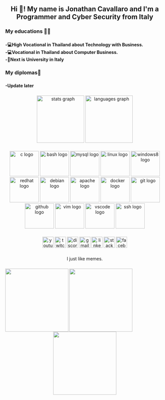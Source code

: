 <br clear="both">

<h2 align="center">Hi 👋! My name is Jonathan Cavallaro and I'm a Programmer and Cyber Security from Italy</h2>

###

<h3 align="left">My educations 🧑‍🎓</h3>

###

<h4 align="left">-💻High Vocational in Thailand about Technology with Business.<br>-💻Vocational in Thailand about Computer Business.<br>-🚀Next is University in Italy</h4>

###

<h3 align="left">My diplomas📜</h3>

###

<h4 align="left">-Update later</h4>

###

<div align="center">
  <img src="https://github-readme-stats.vercel.app/api?hide_title=false&hide_rank=false&show_icons=true&include_all_commits=true&count_private=true&disable_animations=false&theme=merko&locale=en&hide_border=false&username=jonathanAcc" height="150" alt="stats graph"  />
  <img src="https://github-readme-stats.vercel.app/api/top-langs?locale=en&hide_title=false&layout=compact&card_width=320&langs_count=8&theme=merko&hide_border=false&username=jonathanAcc" height="150" alt="languages graph"  />
</div>

###

<div align="center">
  <img src="https://cdn.jsdelivr.net/gh/devicons/devicon/icons/c/c-original.svg" height="80" width="92" alt="c logo"  />
  <img src="https://cdn.jsdelivr.net/gh/devicons/devicon/icons/bash/bash-original.svg" height="80" width="92" alt="bash logo"  />
  <img src="https://cdn.jsdelivr.net/gh/devicons/devicon/icons/mysql/mysql-original.svg" height="80" width="92" alt="mysql logo"  />
  <img src="https://cdn.jsdelivr.net/gh/devicons/devicon/icons/linux/linux-original.svg" height="80" width="92" alt="linux logo"  />
  <img src="https://cdn.jsdelivr.net/gh/devicons/devicon/icons/windows8/windows8-original.svg" height="80" width="92" alt="windows8 logo"  />
  <img src="https://cdn.jsdelivr.net/gh/devicons/devicon/icons/redhat/redhat-original.svg" height="80" width="92" alt="redhat logo"  />
  <img src="https://cdn.jsdelivr.net/gh/devicons/devicon/icons/debian/debian-original.svg" height="80" width="92" alt="debian logo"  />
  <img src="https://cdn.jsdelivr.net/gh/devicons/devicon/icons/apache/apache-original.svg" height="80" width="92" alt="apache logo"  />
  <img src="https://cdn.jsdelivr.net/gh/devicons/devicon/icons/docker/docker-original.svg" height="80" width="92" alt="docker logo"  />
  <img src="https://cdn.jsdelivr.net/gh/devicons/devicon/icons/git/git-original.svg" height="80" width="92" alt="git logo"  />
  <img src="https://cdn.jsdelivr.net/gh/devicons/devicon/icons/github/github-original.svg" height="80" width="92" alt="github logo"  />
  <img src="https://cdn.jsdelivr.net/gh/devicons/devicon/icons/vim/vim-original.svg" height="80" width="92" alt="vim logo"  />
  <img src="https://cdn.jsdelivr.net/gh/devicons/devicon/icons/vscode/vscode-original.svg" height="80" width="92" alt="vscode logo"  />
  <img src="https://cdn.jsdelivr.net/gh/devicons/devicon/icons/ssh/ssh-original.svg" height="80" width="92" alt="ssh logo"  />
</div>

###

<div align="center">
  <img src="https://img.shields.io/static/v1?message=Youtube&logo=youtube&label=&color=FF0000&logoColor=white&labelColor=&style=for-the-badge" height="35" alt="youtube logo"  />
  <img src="https://img.shields.io/static/v1?message=Twitch&logo=twitch&label=&color=9146FF&logoColor=white&labelColor=&style=for-the-badge" height="35" alt="twitch logo"  />
  <img src="https://img.shields.io/static/v1?message=Discord&logo=discord&label=&color=7289DA&logoColor=white&labelColor=&style=for-the-badge" height="35" alt="discord logo"  />
  <img src="https://img.shields.io/static/v1?message=Gmail&logo=gmail&label=&color=D14836&logoColor=white&labelColor=&style=for-the-badge" height="35" alt="gmail logo"  />
  <img src="https://img.shields.io/static/v1?message=LinkedIn&logo=linkedin&label=&color=0077B5&logoColor=white&labelColor=&style=for-the-badge" height="35" alt="linkedin logo"  />
  <img src="https://img.shields.io/static/v1?message=Stackoverflow&logo=stackoverflow&label=&color=FE7A16&logoColor=white&labelColor=&style=for-the-badge" height="35" alt="stackoverflow logo"  />
  <img src="https://img.shields.io/static/v1?message=Facebook&logo=facebook&label=&color=1877F2&logoColor=white&labelColor=&style=for-the-badge" height="35" alt="facebook logo"  />
</div>

###

<p align="center">I just like memes.</p>

###


###

<img align="left" height="200" src="https://media.giphy.com/media/eCqFYAVjjDksg/giphy.gif"  />

###

<img align="left" height="200" src="https://media.giphy.com/media/kJ1iL1ZQIyibu/giphy-downsized-large.gif"  />

###

<div align="center">
  <img height="200" src="https://media.giphy.com/media/xTiTnBELA6Mb1TeeOc/giphy.gif"  />
</div>

###
